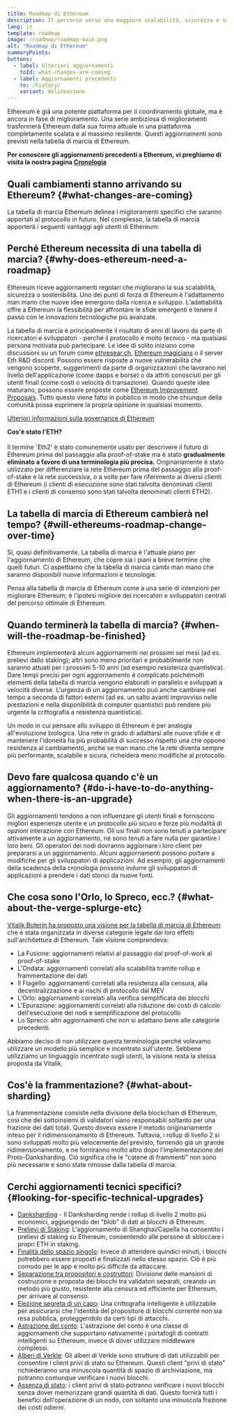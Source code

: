 ```yaml
---
title: Roadmap di Ethereum
description: Il percorso verso una maggiore scalabilità, sicurezza e sostenibilità per Ethereum.
lang: it
template: roadmap
image: /roadmap/roadmap-main.png
alt: "Roadmap di Ethereum"
summaryPoints:
buttons:
  - label: Ulteriori aggiornamenti
    toId: what-changes-are-coming
  - label: Aggiornamenti precedenti
    to: /history/
    variant: delineazione
---
```


Ethereum è già una potente piattaforma per il coordinamento globale, ma è ancora in fase di miglioramento. Una serie ambiziosa di miglioramenti trasformerà Ethereum dalla sua forma attuale in una piattaforma completamente scalata e al massimo resiliente. Questi aggiornamenti sono previsti nella tabella di marcia di Ethereum.

**Per conoscere gli aggiornamenti precedenti a Ethereum, vi preghiamo di visita la nostra pagina [Cronologia](/history/)**

## Quali cambiamenti stanno arrivando su Ethereum? {#what-changes-are-coming}

La tabella di marcia Ethereum delinea i miglioramenti specifici che saranno apportati al protocollo in futuro. Nel complesso, la tabella di marcia apporterà i seguenti vantaggi agli utenti di Ethereum:

<CardGrid>
  <RoadmapActionCard
    to="/roadmap/scaling"
    title="Transazioni più economiche"
    image="scaling"
    description="Rollups are too expensive and rely on centralized components, causing users to place too much trust in their operators. The roadmap includes fixes for both of these problems."
    buttonText="More on reducing fees"
  />
  <RoadmapActionCard
    to="/roadmap/security"
    title="Sicurezza maggiore"
    image="security"
    description="Ethereum is already very secure but it can be made even stronger, ready to withstand all kinds of attack far into the future."
    buttonText="More on security"
  />
  <RoadmapActionCard
    to="/roadmap/user-experience"
    title="Migliore esperienza utente"
    image="userExperience"
    description="More support for smart contract wallets and light-weight nodes will make using Ethereum simpler and safer."
    buttonText="More on user experience"
  />
  <RoadmapActionCard
    to="/roadmap/future-proofing"
    title="Impermeabilizzazione contro eventuali sfide che porta il futuro"
    image="futureProofing"
    description="Ethereum researchers and developers are solving tomorrow's problems today, readying the network for future generations."
    buttonText="More on future proofing"
  />
</CardGrid>

## Perché Ethereum necessita di una tabella di marcia? {#why-does-ethereum-need-a-roadmap}

Ethereum riceve aggiornamenti regolari che migliorano la sua scalabilità, sicurezza o sostenibilità. Uno dei punti di forza di Ethereum è l'adattamento man mano che nuove idee emergono dalla ricerca e sviluppo. L'adattabilità offre a Ethereum la flessibilità per affrontare le sfide emergenti e tenere il passo con le innovazioni tecnologiche più avanzate.

<RoadmapImageContent title="Come viene definita la tabella di marcia">

La tabella di marcia è principalmente il risultato di anni di lavoro da parte di ricercatori e sviluppatori - perché il protocollo è molto tecnico - ma qualsiasi persona motivata può partecipare. Le idee di solito iniziano come discussioni su un forum come [ethresear.ch](https://ethresear.ch/), [Ethereum magicians](https://www.figma.com/exit?url=https%3A%2F%2Fethereum-magicians.org%2F) o il server Eth R&D discord. Possono essere risposte a nuove vulnerabilità che vengono scoperte, suggerimenti da parte di organizzazioni che lavorano nel livello dell'applicazione (come dapps e borse) o da attriti conosciuti per gli utenti finali (come costi o velocità di transazione). Quando queste idee maturano, possono essere proposte come [Ethereum Improvement Proposals](https://eips.ethereum.org/). Tutto questo viene fatto in pubblico in modo che chiunque della comunità possa esprimere la propria opinione in qualsiasi momento.

[Ulteriori informazioni sulla governance di Ethereum](/governance/)

</RoadmapImageContent>

<InfoBanner mb={8}>
  <h4 style="margin-top: 0">Cos'è stato l'ETH?</h4>

  <p>Il termine 'Eth2' è stato comunemente usato per descrivere il futuro di Ethereum prima del passaggio alla proof-of-stake ma è stato <strong>gradualmente eliminato a favore di una terminologia più precisa.</strong> Originariamente è stato utilizzato per differenziare la rete Ethereum prima del passaggio alla proof-of-stake e la rete successiva, o a volte per fare riferimento ai diversi clienti di Ethereum (i clienti di esecuzione sono stati talvolta denominati clienti ETH1 e i clienti di consenso sono stati talvolta denominati clienti ETH2).</p>

</InfoBanner>

## La tabella di marcia di Ethereum cambierà nel tempo? {#will-ethereums-roadmap-change-over-time}

Sì, quasi definitivamente. La tabella di marcia è l'attuale piano per l'aggiornamento di Ethereum, che copre sia i piani a breve termine che quelli futuri. Ci aspettiamo che la tabella di marcia cambi man mano che saranno disponibili nuove informazioni e tecnologie.

Pensa alla tabella di marcia di Ethereum come a una serie di intenzioni per migliorare Ethereum; è l'ipotesi migliore dei ricercatori e sviluppatori centrali del percorso ottimale di Ethereum.

## Quando terminerà la tabella di marcia? {#when-will-the-roadmap-be-finished}

Ethereum implementerà alcuni aggiornamenti nei prossimi sei mesi (ad es. prelievi dallo staking); altri sono meno prioritari e probabilmente non saranno attuati per i prossimi 5-10 anni (ad esempio resistenza quantistica). Dare tempi precisi per ogni aggiornamento è complicato poichémolti elementi della tabella di marcia vengono elaborati in parallelo e sviluppati a velocità diverse. L'urgenza di un aggiornamento può anche cambiare nel tempo a seconda di fattori esterni (ad es. un salto avanti improvviso nelle prestazioni e nella disponibilità di computer quantistici può rendere più urgente la crittografia a resistenza quantistica).

Un modo in cui pensare allo sviluppo di Ethereum è per analogia all'evoluzione biologica. Una rete in grado di adattarsi alle nuove sfide e di mantenere l'idoneità ha più probabilità di successo rispetto una che oppone resistenza al cambiamento, anche se man mano che la rete diventa sempre più performante, scalabile e sicura, richeiderà meno modifiche al protocollo.

## Devo fare qualcosa quando c'è un aggiornamento? {#do-i-have-to-do-anything-when-there-is-an-upgrade}

Gli aggiornamenti tendono a non influenzare gli utenti finali e forniscono migliori esperienze utente e un protocollo più sicuro e forze più modalità di <i>opzioni</i> interazione con Ethereum. Gli usi finali non sono tenuti a partecipare attivamente a un aggiornamento, né sono tenuti a fare nulla per garantire i loro beni. Gli operatori dei nodi dovranno aggiornare i loro client per prepararsi a un aggiornamento. Alcuni aggiornamenti possono portare a modifiche per gli sviluppatori di applicazioni. Ad esempio, gli aggiornamenti della scadenza della cronologia possono indurre gli sviluppatori di applicazioni a prendere i dati storici da nuove fonti.

## Che cosa sono l'Orlo, lo Spreco, ecc.? {#what-about-the-verge-splurge-etc}

[Vitalik Buterin ha proposto una visione per la tabella di marcia di Ethereum](https://twitter.com/VitalikButerin/status/1588669782471368704) che è stata organizzata in diverse categorie legate dai loro effetti sull'architettura di Ethereum. Tale visione comprendeva:

- La Fusione: aggiornamenti relativi al passaggio dal proof-of-work al proof-of-stake
- L'Ondata: aggiornamenti correlati alla scalabilità tramite rollup e frammentazione dei dati
- Il Flagello: aggiornamenti correlati alla resistenza alla censura, alla decentralizzazione e ai rischi di protocollo dal MEV
- L'Orlo: aggiornamenti correlati alla verifica semplificata dei blocchi
- L'Epurazione: aggiornamenti correlati alla riduzione dei costi di calcolo dell'esecuzione dei nodi e semplificazione del protocollo
- Lo Spreco: altri aggiornamenti che non si adattano bene alle categorie precedenti.

Abbiamo deciso di non utilizzare questa terminologia perché volevamo utilizzare un modello più semplice e incentrato sull'utente. Sebbene utilizziamo un linguaggio incentrato sugli utenti, la visione resta la stessa proposta da Vitalik.

## Cos'è la frammentazione? {#what-about-sharding}

La frammentazione consiste nella divisione della blockchain di Ethereum, così che dei sottoinsiemi di validatori siano responsabili soltanto per una frazione dei dati totali. Questo doveva essere il metodo originariamente inteso per il ridimensionamento di Ethereum. Tuttavia, i rollup di livello 2 si sono sviluppati molto più velocemente del previsto, fornendo già un grande ridimensionamento, e ne forniranno molto altro dopo l'implementazione del Proto-Danksharding. Ciò significa che le "catene di frammenti" non sono più necessarie e sono state rimosse dalla tabella di marcia.

## Cerchi aggiornamenti tecnici specifici? {#looking-for-specific-technical-upgrades}

- [Danksharding](/roadmap/danksharding) - Il Danksharding rende i rollup di livello 2 molto più economici, aggiungendo dei "blob" di dati ai blocchi di Ethereum.
- [Prelievi di Staking](/staking/withdrawals): L'aggiornamento di Shanghai/Capella ha consentito i prelievi di staking su Ethereum, consentendo alle persone di sbloccare i propri ETH in staking.
- [Finalità dello spazio singolo](/roadmap/single-slot-finality): Invece di attendere quindici minuti, i blocchi potrebbero essere proposti e finalizzati nello stesso spazio. Ciò è più comodo per le app e molto più difficile da attaccare.
- [Separazione tra propositori e costruttori](/roadmap/pbs): Divisione delle mansioni di costruzione e proposta dei blocchi tra validatori separati, creando un metodo più giusto, resistente alla censura ed efficiente per Ethereum, per arrivare al consenso.
- [Elezione segreta di un capo](/roadmap/secret-leader-election): Una crittografia intelligente è utilizzabile per assicurarsi che l'identità del propositore di blocchi corrente non sia resa pubblica, proteggendolo da certi tipi di attacchi.
- [Astrazione del conto](/roadmap/account-abstraction): L'astrazione del conto è una classe di aggiornamenti che supportano nativamente i portafogli di contratti intelligenti su Ethereum, invece di dover utilizzare middleware complessi.
- [Alberi di Verkle](/roadmap/verkle-trees): Gli alberi di Verkle sono strutture di dati utilizzabili per consentire i client privi di stato su Ethereum. Questi client "privi di stato" richiederanno una minuscola quantità di spazio di archiviazione, ma potranno comunque verificare i nuovi blocchi.
- [Assenza di stato](/roadmap/statelessness): i client privi di stato potranno verificare i nuovi blocchi senza dover memorizzare grandi quantità di dati. Questo fornirà tutti i benefici dell'operazione di un nodo, con soltanto una minuscola frazione dei costi odierni.
